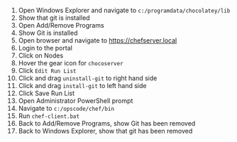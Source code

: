 1. Open Windows Explorer and navigate to `c:/programdata/chocolatey/lib`
1. Show that git is installed
1. Open Add/Remove Programs
1. Show Git is installed
1. Open browser and navigate to https://chefserver.local
1. Login to the portal
1. Click on Nodes
1. Hover the gear icon for `chocoserver`
1. Click `Edit Run List`
1. Click and drag `uninstall-git` to right hand side
1. Click and drag `install-git` to left hand side
1. Click Save Run List
1. Open Administrator PowerShell prompt
1. Navigate to `c:/opscode/chef/bin`
1. Run `chef-client.bat`
1. Back to Add/Remove Programs, show Git has been removed
1. Back to Windows Explorer, show that git has been removed
